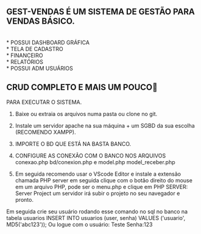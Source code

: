 
## GEST-VENDAS É UM SISTEMA DE GESTÃO PARA VENDAS BÁSICO.
<BR>
* POSSUI DASHBOARD GRÁFICA 
<BR>
* TELA DE CADASTRO 
<BR>
* FINANCEIRO
<BR>
* RELATÓRIOS
<BR>
* POSSUI ADM USUÁRIOS




  
<h2><strong>CRUD COMPLETO E MAIS UM POUCO👊</strong></h2> 

PARA EXECUTAR O SISTEMA.
1. Baixe ou extraia os arquivos numa pasta ou clone no git.

2. Instale um servidor apache na sua máquina + um SGBD da sua escolha (RECOMENDO XAMPP).

3. IMPORTE O BD QUE ESTÁ NA BASTA BANCO.
4. CONFIGURE AS CONEXÃO COM O BANCO NOS ARQUIVOS conexao.php bd/conexion.php e model.php model_receber.php


5. Em seguida recomendo usar o VScode Editor e instale a extensão chamada PHP server em seguida clique com o botão direito do mouse em um arquivo PHP, pode ser o menu.php e clique em PHP SERVER: Server Project um servidor irá subir o projeto no seu navegador e pronto.

 Em seguida crie seu usuário rodando esse comando no sql no banco na tabela usuarios INSERT INTO usuarios (user, senha) VALUES ('usuario', MD5('abc123'));
Ou logue com o usuário: Teste Senha:123


